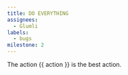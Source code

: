 ```yaml
---
title: DO EVERYTHING
assignees:
  - Glumli
labels:
  - bugs
milestone: 2
---
```

The action {{ action }} is the best action.